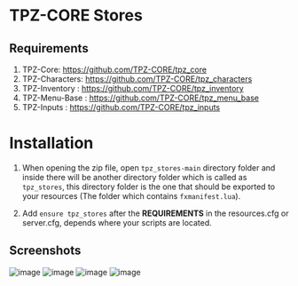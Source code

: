 # TPZ-CORE Stores

## Requirements

1. TPZ-Core: https://github.com/TPZ-CORE/tpz_core
2. TPZ-Characters: https://github.com/TPZ-CORE/tpz_characters
3. TPZ-Inventory : https://github.com/TPZ-CORE/tpz_inventory
4. TPZ-Menu-Base : https://github.com/TPZ-CORE/tpz_menu_base
5. TPZ-Inputs : https://github.com/TPZ-CORE/tpz_inputs
   
# Installation

1. When opening the zip file, open `tpz_stores-main` directory folder and inside there will be another directory folder which is called as `tpz_stores`, this directory folder is the one that should be exported to your resources (The folder which contains `fxmanifest.lua`).

2. Add `ensure tpz_stores` after the **REQUIREMENTS** in the resources.cfg or server.cfg, depends where your scripts are located.


## Screenshots

![image](https://github.com/user-attachments/assets/5b7d8256-2778-4d1c-9aae-f2899ca0d1fc)
![image](https://github.com/user-attachments/assets/1d2dab41-de2c-4c21-b5e1-aaf0ed38d7b6)
![image](https://github.com/user-attachments/assets/14c3033d-9ab2-4a29-b78e-e36bd691f855)
![image](https://github.com/user-attachments/assets/79351110-fd9f-4aaa-82ba-e4cba2b41fdc)

